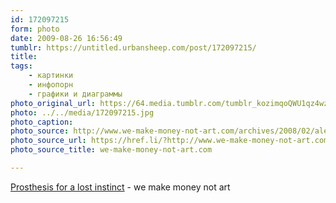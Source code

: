 ```yaml
---
id: 172097215
form: photo
date: 2009-08-26 16:56:49
tumblr: https://untitled.urbansheep.com/post/172097215/
title:
tags:
    - картинки
    - инфопорн
    - графики и диаграммы
photo_original_url: https://64.media.tumblr.com/tumblr_kozimqoQWU1qz4wzio1_500.jpg
photo: ../../media/172097215.jpg
photo_caption:
photo_source: http://www.we-make-money-not-art.com/archives/2008/02/alertness-enhancing-device.php
photo_source_url: https://href.li/?http://www.we-make-money-not-art.com/archives/2008/02/alertness-enhancing-device.php
photo_source_title: we-make-money-not-art.com

---
```


<p><a href="http://www.we-make-money-not-art.com/archives/2008/02/alertness-enhancing-device.php">Prosthesis for a lost instinct</a> - we make money not art</p>
